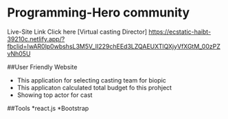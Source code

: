 # Programming-Hero community

Live-Site Link Click here [Virtual casting Director]
https://ecstatic-haibt-39210c.netlify.app/?fbclid=IwAR0lp0wbshsL3M5V_II229chEEd3LZQAEUXTlQXjyVfXGtM_00zPZvNh05U

##User Friendly Website
* This application for selecting casting team for biopic
* This applicaton calculated total budget fo this prohject
* Showing top actor for cast

##Tools
*react.js
*Bootstrap
